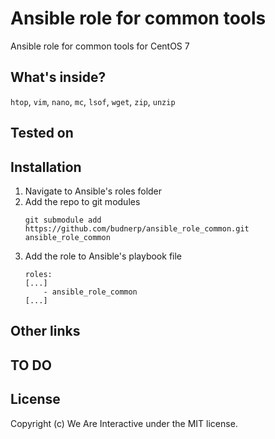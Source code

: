 # Ansible role for common tools
Ansible role for common tools for CentOS 7

## What's inside?
`htop`, `vim`, `nano`, `mc`, `lsof`, `wget`, `zip`, `unzip`
    
## Tested on

## Installation
1. Navigate to Ansible's roles folder
2. Add the repo to git modules
    ```
    git submodule add https://github.com/budnerp/ansible_role_common.git ansible_role_common
    ```
3. Add the role to Ansible's playbook file
    ```    
    roles:
    [...]
        - ansible_role_common
    [...]
    ```

## Other links

## TO DO

## License
Copyright (c) We Are Interactive under the MIT license.